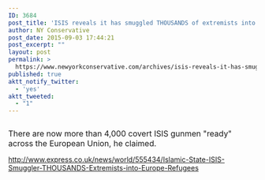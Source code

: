 ```yaml
---
ID: 3684
post_title: 'ISIS reveals it has smuggled THOUSANDS of extremists into #Europe #tcot #GJM'
author: NY Conservative
post_date: 2015-09-03 17:44:21
post_excerpt: ""
layout: post
permalink: >
  https://www.newyorkconservative.com/archives/isis-reveals-it-has-smuggled-thousands-of-extremists-into-europe-tcot-gjm/
published: true
aktt_notify_twitter:
  - 'yes'
aktt_tweeted:
  - "1"
---
```

<p><img src="http://www.newyorkconservative.com/wp-content/uploads/2015/09/090315_2144_ISISreveals1.jpg" alt=""/>
	</p><p><span style="font-size:12pt">There are now more than 4,000 covert ISIS gunmen "ready" across the European Union, he claimed.
</span></p><p><a href="http://www.express.co.uk/news/world/555434/Islamic-State-ISIS-Smuggler-THOUSANDS-Extremists-into-Europe-Refugees">http://www.express.co.uk/news/world/555434/Islamic-State-ISIS-Smuggler-THOUSANDS-Extremists-into-Europe-Refugees</a></p>